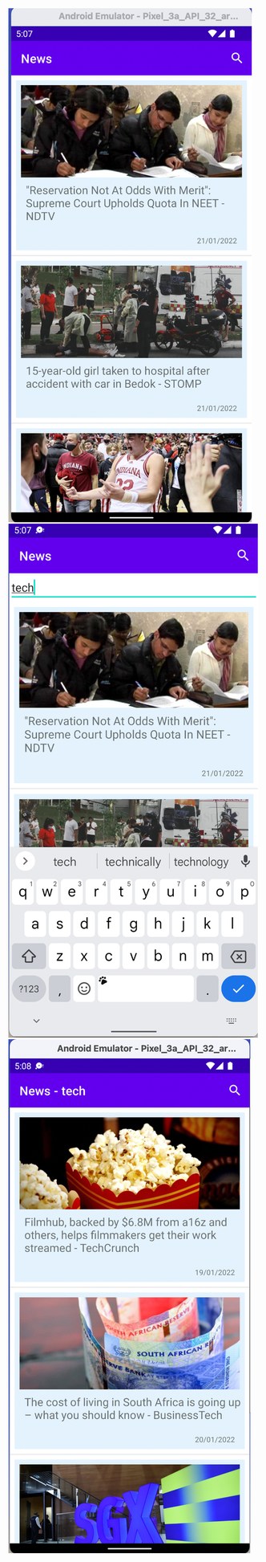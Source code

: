 <img src = "https://raw.githubusercontent.com/TanmayDaga/MyAndroidProjects/main/Photos/News/Screenshot%202022-01-21%20at%2011.37.28%20AM.png"/>
<img src = "https://raw.githubusercontent.com/TanmayDaga/MyAndroidProjects/main/Photos/News/Screenshot%202022-01-21%20at%2011.37.56%20AM.png"/>
<img src="https://raw.githubusercontent.com/TanmayDaga/MyAndroidProjects/main/Photos/News/Screenshot%202022-01-21%20at%2011.38.14%20AM.png"/>